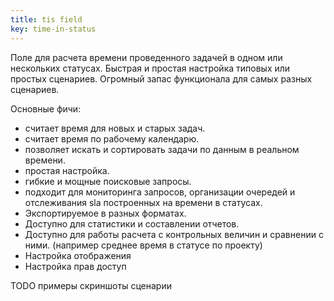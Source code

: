 ```yaml
---
title: tis field
key: time-in-status
---
```


Поле для расчета времени проведенного задачей в одном или нескольких статусах.
Быстрая и простая настройка типовых или простых сценариев. Огромный запас функционала для самых разных сценариев.  


Основные фичи:
* считает время для новых и старых задач.
* считает время по рабочему календарю.
* позволяет искать и сортировать задачи по данным в реальном времени.
* простая настройка.
* гибкие и мощные поисковые запросы.   
* подходит для мониторинга запросов, организации очередей и отслеживания sla построенных на времени в статусах.
* Экспортируемое в разных форматах.
* Доступно для статистики и составлении отчетов.
* Доступно для работы расчета с контрольных величин и сравнении с ними. (например среднее время в статусе по проекту)
* Настройка отображения
* Настройка прав доступ



TODO примеры скриншоты сценарии